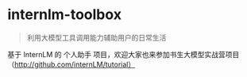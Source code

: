 # internlm-toolbox

> 利用大模型工具调用能力辅助用户的日常生活

基于 InternLM 的 个人助手 项目，欢迎大家也来参加书生大模型实战营项目（http://github.com/internLM/tutorial）
